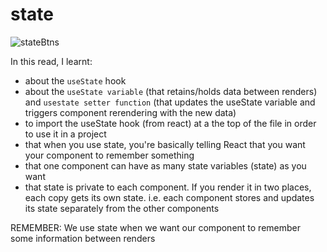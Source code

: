 # state

![stateBtns](https://user-images.githubusercontent.com/85868026/201642766-52e59de2-71ec-48ad-9130-3f77836c1776.png)

In this read, I learnt:

- about the `useState` hook
- about the `useState variable` (that retains/holds data between renders) and `usestate setter function` (that updates the useState variable and triggers component rerendering with the new data)
- to import the useState hook (from react) at a the top of the file in order to use it in a project
- that when you use state, you're basically telling React that you want your component to remember something
- that one component can have as many state variables (state) as you want
- that state is private to each component. If you render it in two places, each copy gets its own state. i.e. each component stores and updates its state separately from the other components

REMEMBER: We use state when we want our component to remember some information between renders
